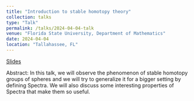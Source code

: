 ```yaml
---
title: "Introduction to stable homotopy theory"
collection: talks
type: "Talk"
permalink: /talks/2024-04-04-talk
venue: "Florida State University, Department of Mathematics"
date: 2024-04-04
location: "Tallahassee, FL"
---
```

[Slides](/files/Talk_04.04.24.pdf)

Abstract: In this talk, we will observe the phenomenon of stable homotopy groups of spheres and we will try to generalize it for a bigger setting by defining Spectra. We will also discuss some interesting properties of Spectra that make them so useful.
